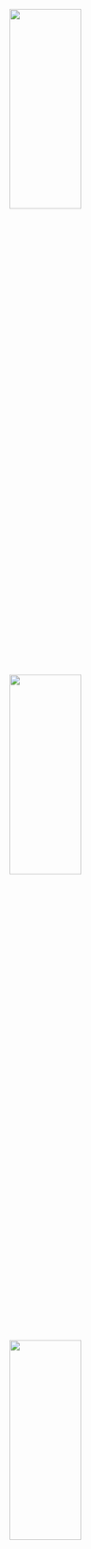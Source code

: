 <p>
<img src="https://user-images.githubusercontent.com/119872080/222707484-6e94b100-053e-481c-8db0-40b380dd6e28.png" height="30%" width="50%" >
<img src="https://user-images.githubusercontent.com/119872080/222707486-dac9c9c7-4722-4ac8-b555-9c5bbb646586.png" height="30%" width="50%" >
<img src="https://user-images.githubusercontent.com/119872080/222707487-1792ed2c-1103-46a8-b000-489e661d4d82.png" height="30%" width="50%" >
</p>
